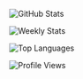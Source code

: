 ![GitHub Stats](https://github-readme-stats.vercel.app/api?username=s0kil&count_private=true&theme=graywhite&custom_title=GitHub%20Stats&hide_border=true&hide_rank=true)

![Weekly Stats](https://github-readme-stats.vercel.app/api/wakatime?username=s0kil&layout=compact&custom_title=Weekly%20Stats&theme=graywhite&hide_border=true)

![Top Languages](https://github-readme-stats.vercel.app/api/top-langs/?username=s0kil&layout=compact&langs_count=10&hide=html,css&theme=graywhite&hide_border=true)

![Profile Views](https://s0kil-github-profile-view-count.dominate.workers.dev/counter.svg)
